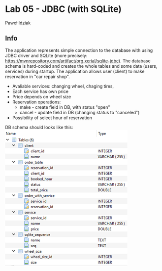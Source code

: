 # Lab 05 - JDBC (with SQLite)
Paweł Idziak

## Info
The application represents simple connection to the database with using JDBC driver and SQLite (more precisely: https://mvnrepository.com/artifact/org.xerial/sqlite-jdbc). The database schema is hard-coded and creates the whole tables and some data (users, services) during startup. The application allows user (client) to make reservation in "car repair shop". 

- Avaliable services: changing wheel, chaging tires, 
- Each service has own price
- Price depends on wheel size
- Reservation operations: 
    - make - create field in DB, with status "open"
    - cancel - update field in DB (changing status to "canceled")
- Possibility of select hour of reservation

DB schema should looks like this:
![alt DB schema image](https://github.com/pawelidziak/Java-techniki-zaawansowane/blob/master/lab05/db_schema_image.png)
